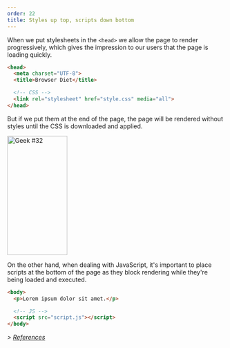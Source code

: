 ```yaml
---
order: 22
title: Styles up top, scripts down bottom
---
```


When we put stylesheets in the `<head>` we allow the page to render progressively, which gives the impression to our users that the page is loading quickly.

```html
<head>
  <meta charset="UTF-8">
  <title>Browser Diet</title>

  <!-- CSS -->
  <link rel="stylesheet" href="style.css" media="all">
</head>
```

But if we put them at the end of the page, the page will be rendered without styles until the CSS is downloaded and applied.

<div class="img-right">
  <img id="geek-32" class="icos-geek" src="https://browserdiet.com/en/assets/img/32.png" alt="Geek #32" width="139" height="275" />
</div>

On the other hand, when dealing with JavaScript, it's important to place scripts at the bottom of the page as they block rendering while they're being loaded and executed.

```html
<body>
  <p>Lorem ipsum dolor sit amet.</p>

  <!-- JS -->
  <script src="script.js"></script>
</body>
```

*> [References](https://github.com/zenorocha/browser-diet/wiki/References#styles-up-top-scripts-down-bottom)*
